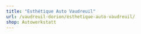 ```yaml
---
title: "Esthétique Auto Vaudreuil"
url: /vaudreuil-dorion/esthetique-auto-vaudreuil/
shop: Autowerkstatt
---
```

